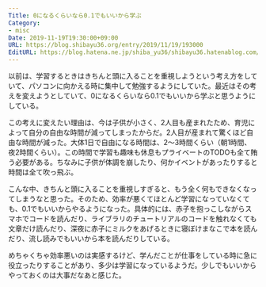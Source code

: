 ```yaml
---
Title: 0になるくらいなら0.1でもいいから学ぶ
Category:
- misc
Date: 2019-11-19T19:30:00+09:00
URL: https://blog.shibayu36.org/entry/2019/11/19/193000
EditURL: https://blog.hatena.ne.jp/shiba_yu36/shibayu36.hatenablog.com/atom/entry/26006613466711922
---
```


以前は、学習するときはきちんと頭に入ることを重視しようという考え方をしていて、パソコンに向かえる時に集中して勉強するようにしていた。最近はその考えを変えようとしていて、0になるくらいなら0.1でもいいから学ぶと思うようにしている。

この考えに変えたい理由は、今は子供が小さく、2人目も産まれたため、育児によって自分の自由な時間が減ってしまったからだ。2人目が産まれて驚くほど自由な時間が減った。大体1日で自由になる時間は、2〜3時間くらい（朝1時間、夜2時間くらい）。この時間で学習も趣味も休息もプライベートのTODOも全て賄う必要がある。ちなみに子供が体調を崩したり、何かイベントがあったりすると時間は全て吹っ飛ぶ。

こんな中、きちんと頭に入ることを重視しすぎると、もう全く何もできなくなってしまうなと思った。そのため、効率が悪くてほとんど学習になっていなくても、0.1でもいいからやるようになった。具体的には、赤子を抱っこしながらスマホでコードを読んだり、ライブラリのチュートリアルのコードを触れなくても文章だけ読んだり、深夜に赤子にミルクをあげるときに寝ぼけまなこで本を読んだり、流し読みでもいいから本を読んだりしている。

めちゃくちゃ効率悪いのは実感するけど、学んだことが仕事をしている時に急に役立ったりすることがあり、多少は学習になっているようだ。少しでもいいからやっておくのは大事だなあと感じた。

